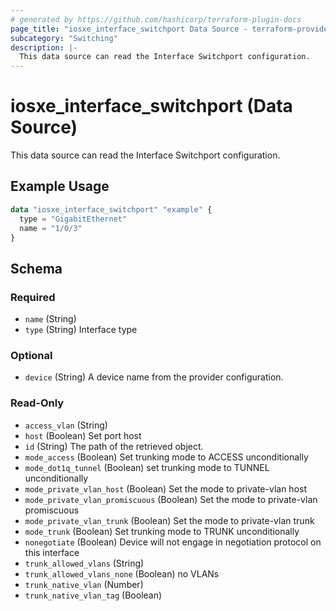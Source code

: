 ```yaml
---
# generated by https://github.com/hashicorp/terraform-plugin-docs
page_title: "iosxe_interface_switchport Data Source - terraform-provider-iosxe"
subcategory: "Switching"
description: |-
  This data source can read the Interface Switchport configuration.
---
```


# iosxe_interface_switchport (Data Source)

This data source can read the Interface Switchport configuration.

## Example Usage

```terraform
data "iosxe_interface_switchport" "example" {
  type = "GigabitEthernet"
  name = "1/0/3"
}
```

<!-- schema generated by tfplugindocs -->
## Schema

### Required

- `name` (String)
- `type` (String) Interface type

### Optional

- `device` (String) A device name from the provider configuration.

### Read-Only

- `access_vlan` (String)
- `host` (Boolean) Set port host
- `id` (String) The path of the retrieved object.
- `mode_access` (Boolean) Set trunking mode to ACCESS unconditionally
- `mode_dot1q_tunnel` (Boolean) set trunking mode to TUNNEL unconditionally
- `mode_private_vlan_host` (Boolean) Set the mode to private-vlan host
- `mode_private_vlan_promiscuous` (Boolean) Set the mode to private-vlan promiscuous
- `mode_private_vlan_trunk` (Boolean) Set the mode to private-vlan trunk
- `mode_trunk` (Boolean) Set trunking mode to TRUNK unconditionally
- `nonegotiate` (Boolean) Device will not engage in negotiation protocol on this interface
- `trunk_allowed_vlans` (String)
- `trunk_allowed_vlans_none` (Boolean) no VLANs
- `trunk_native_vlan` (Number)
- `trunk_native_vlan_tag` (Boolean)
